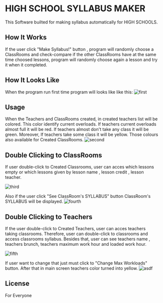 # HIGH SCHOOL SYLLABUS MAKER

This Software builted for making syllabus automatically for HIGH SCHOOLS.


## How It Works
If the user click "Make Syllabus!" button , program will randomly choose a ClassRooms and check-compare if the other ClassRooms have at the same time choosed lessons, program will randomly choose again a lesson and try it when it completed.

## How It Looks Like
When the program run first time program will looks like like this:
![first](https://user-images.githubusercontent.com/63451008/89740954-217cd480-da96-11ea-81e6-b01379b0e15f.PNG)


## Usage
When the Teachers and ClassRooms created, in created teachers list will be colored. This color identify current overloads. If teachers current overloads almost full it will be red.
If teachers almost don't take any class it will be green. Moreover, If teachers take some class it will be yellow. Those colours also available for Created ClassRooms.
![second](https://user-images.githubusercontent.com/63451008/89741043-9d771c80-da96-11ea-92e2-a48ca221b974.PNG)


## Double Clicking to ClassRooms
If user double-click to Created Classrooms, user can acces which lessons empty or which lessons given by lesson name , lesson credit , lesson teacher.

![third](https://user-images.githubusercontent.com/63451008/89741068-db744080-da96-11ea-99d7-a31b62a97af3.PNG)

Also if the user click "See ClassRoom's SYLLABUS" button ClassRoom's SYLLABUS will be displayed.
![fourth](https://user-images.githubusercontent.com/63451008/89741102-0f4f6600-da97-11ea-94ae-403a0577c848.PNG)


## Double Clicking to Teachers
If the user double-click to Created Teachers, user can acces teachers taking classrooms. Therefore, user can double-click to classrooms and access classrooms syllabus.
Besides that, user can see teachers name , teachers brunch, teachers maximum work hour and loaded work hour.

![fifth](https://user-images.githubusercontent.com/63451008/89741192-eb405480-da97-11ea-8615-b9d7b6e2e695.PNG)

If user want to change that just must click to "Change Max Workloads" button. After that in main screen teachers color turned into yellow.
![asdf](https://user-images.githubusercontent.com/63451008/89741164-b0d6b780-da97-11ea-8df7-f3a10ca6a37f.PNG)


## License
For Everyone
